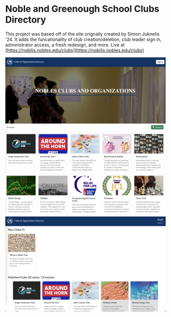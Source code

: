 # Noble and Greenough School Clubs Directory
This project was based off of the site orignally created by Simon Juknelis '24. It adds the funcationality of club creation/deletion, club leader sign in, administrator access, a fresh redesign, and more.
Live at [https://nobilis.nobles.edu/clubs](https://nobilis.nobles.edu/clubs)

<div align="center">
  <img src="screenshots/cover.png" width="600" /><br />
  <img src="screenshots/cards.png" width="600" /><br />
  <img src="screenshots/admin.png" width="600" />
</div>
